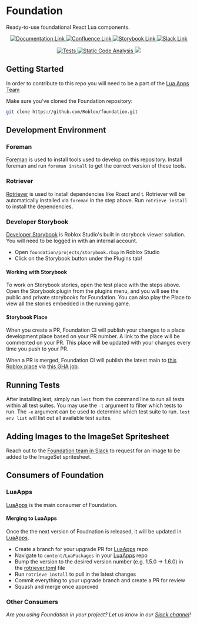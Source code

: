 # Foundation
Ready-to-use foundational React Lua components.

<p align="center">
	<a href="https://foundation.roblox.com">
		<img src="https://img.shields.io/badge/%E2%80%8E-Documentation-6AE488?logo=materialformkdocs&logoColor=white" alt="Documentation Link">
	</a>
	<a href="https://roblox.atlassian.net/wiki/spaces/UIBlox/overview">
		<img src="https://img.shields.io/badge/%E2%80%8E-Confluence-0052CC?logo=confluence&logoColor=white" alt="Confluence Link">
	</a>
	<a href="https://www.roblox.com/games/18428583948/Foundation">
		<img src="https://img.shields.io/badge/%E2%80%8E-Storybook-FF4785?logo=storybook&logoColor=white" alt="Storybook Link">
	</a>
	<a href="https://rbx.enterprise.slack.com/archives/C07HG449HNZ">
		<img src="https://img.shields.io/badge/Slack-%23foundation-4A154B?logo=slack" alt="Slack Link">
	</a>
</p>
<p align="center">
	<a href="https://github.com/Roblox/foundation/actions/workflows/test.yml?query=branch%3Amain">
		<img src="https://github.com/Roblox/foundation/actions/workflows/test.yml/badge.svg?branch=main" alt="Tests">
	</a>
	<a href="https://github.com/Roblox/foundation/actions/workflows/analyze.yml?query=branch%3Amain">
		<img src="https://github.com/Roblox/foundation/actions/workflows/analyze.yml/badge.svg?branch=main" alt="Static Code Analysis">
	</a>
	<a href="https://roblox.codecov.io/gh/Roblox/foundation" > 
		<img src="https://roblox.codecov.io/gh/Roblox/foundation/graph/badge.svg?token=naygRna4En"/> 
	</a>
</p>

## Getting Started
In order to contribute to this repo you will need to be a part of the [Lua Apps Team](https://github.com/orgs/Roblox/teams/lua-apps/members)

Make sure you've cloned the Foundation repository:

```sh
git clone https://github.com/Roblox/foundation.git
```

## Development Environment

### Foreman
[Foreman](https://github.com/roblox/foreman) is used to install tools used to develop on this repository. Install foreman and run `foreman install` to get the correct version of these tools.

### Rotriever
[Rotriever](https://github.com/Roblox/rotriever) is used to install dependencies like Roact and t. Rotriever will be automatically installed via `foreman` in the step above. Run `rotrieve install` to install the dependencies.

### Developer Storybook
[Developer Storybook]((https://roblox.atlassian.net/wiki/spaces/HOW/pages/1556186059/1005+-+Using+Developer+Storybooks)) is Roblox Studio's built in storybook viewer solution. You will need to be logged in with an internal account.
* Open `foundation/projects/storybook.rbxp` in Roblox Studio
* Click on the Storybook button under the Plugins tab!

#### Working with Storybook
To work on Storybook stories, open the test place with the steps above.
Open the Storybook plugin from the plugins menu, and you will see the public and private storybooks for Foundation.
You can also play the Place to view all the stories embedded in the running game.

#### Storybook Place
When you create a PR, Foundation CI will publish your changes to a place development place based on your PR number. A link to the place will be commented on your PR. This place will be updated with your changes every time you push to your PR.

When a PR is merged, Foundation CI will publish the latest main to [this Roblox place](https://www.roblox.com/games/18428583948/Foundation) via [this GHA job](https://github.com/Roblox/foundation/actions/workflows/place-publish.yml).

## Running Tests
After installing lest, simply run `lest` from the command line to run all tests within all test suites. You may use the `-t` argument to filter which tests to run. The `-e` argument can be used to determine which test suite to run. `lest env list` will list out all available test suites.

## Adding Images to the ImageSet Spritesheet
Reach out to the [Foundation team in Slack](https://rbx.enterprise.slack.com/archives/C07HG449HNZ) to request for an image to be added to the ImageSet spritesheet.

## Consumers of Foundation

### LuaApps
[LuaApps](https://github.com/Roblox/lua-apps) is the main consumer of Foundation.

#### Merging to LuaApps
Once the the next version of Foudnation is released, it will be updated in [LuaApps](https://github.com/Roblox/lua-apps).

- Create a branch for your upgrade PR for [LuaApps](https://github.com/Roblox/lua-apps) repo
- Navigate to `content/LuaPackages` in your [LuaApps](https://github.com/Roblox/lua-apps) repo
- Bump the version to the desired version number (e.g. 1.5.0 -> 1.6.0) in the [rotriever.toml](https://github.com/Roblox/lua-apps/blob/master/content/LuaPackages/rotriever.toml) file
- Run `rotrieve install` to pull in the latest changes
- Commit everything to your upgrade branch and create a PR for review
- Squash and merge once approved

### Other Consumers
*Are you using Foundation in your project? Let us know in our [Slack channel](https://rbx.enterprise.slack.com/archives/C07HG449HNZ)!*
